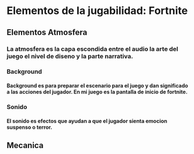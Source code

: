 # Elementos de la jugabilidad: Fortnite 

## Elementos Atmosfera  
### La atmosfera es la capa escondida entre el audio la arte del juego el nivel de diseno y la parte narrativa.
### Background
#### Background es para preparar el escenario para el juego y dan significado a las acciones del jugador. En mi juego es  la pantalla de inicio de fortnite.

### Sonido 
#### El sonido es efectos que ayudan a que el jugador sienta emocion suspenso o terror. 

## Mecanica 

